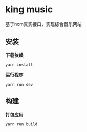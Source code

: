# king music

基于ncm真实接口，实现综合音乐网站

## 安装

**下载依赖**

```
yarn install
```

**运行程序**

```
yarn run dev
```

## 构建

**打包应用**

```
yarn run build
```

